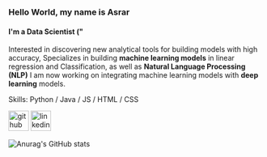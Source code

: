 
### Hello World, my name is Asrar
####  I'm a Data Scientist ("
Interested in discovering new analytical tools for building models with high accuracy,
Specializes in building **machine learning models** in linear regression and Classification, as well as **Natural Language Processing (NLP)** 
I am now working on integrating machine learning models with **deep learning** models.


Skills:  Python / Java / JS / HTML / CSS



[<img src='https://cdn.jsdelivr.net/npm/simple-icons@3.0.1/icons/github.svg' alt='github' height='40'>](https://github.com/Asr-ar)  [<img src='https://cdn.jsdelivr.net/npm/simple-icons@3.0.1/icons/linkedin.svg' alt='linkedin' height='40'>](https://www.linkedin.com/in/asrar-abdulrhman-a35993159/)  

![Anurag's GitHub stats](https://github-readme-stats.vercel.app/api?username=Asr-ar&show_icons=true&theme=radical)
